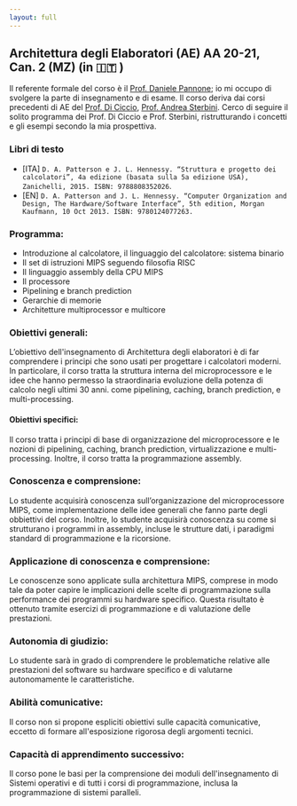 ```yaml
---
layout: full
---
```


## Architettura degli Elaboratori (AE) AA 20-21, Can. 2 (MZ) (in 🇮🇹 )<a name="ae"></a>

Il referente formale del corso è il [Prof. Daniele Pannone](https://sites.google.com/uniroma1.it/danielepannone); io mi occupo di svolgere la parte di insegnamento e di esame.
Il corso deriva dai corsi precedenti di AE del [Prof. Di Ciccio](https://elearning.uniroma1.it/enrol/index.php?id=8533), [Prof. Andrea Sterbini](https://twiki.di.uniroma1.it/twiki/view/Programmazione1/AA20_21/WebHome).
Cerco di seguire il solito programma dei Prof. Di Ciccio e Prof. Sterbini, ristrutturando i concetti e gli esempi secondo la mia prospettiva.

### Libri di testo
 - [ITA] `D. A. Patterson e J. L. Hennessy. “Struttura e progetto dei calcolatori”, 4a edizione (basata sulla 5a edizione USA), Zanichelli, 2015. ISBN: 9788808352026`.
 - [EN] `D. A. Patterson and J. L. Hennessy. “Computer Organization and Design, The Hardware/Software Interface”, 5th edition, Morgan Kaufmann, 10 Oct 2013. ISBN: 9780124077263.`
 
### Programma:
- Introduzione al calcolatore, il linguaggio del calcolatore: sistema binario
- Il set di istruzioni MIPS seguendo filosofia RISC
- Il linguaggio assembly della CPU MIPS
- Il processore
- Pipelining e branch prediction
- Gerarchie di memorie
- Architetture multiprocessor e multicore

### Obiettivi generali:
L’obiettivo dell'insegnamento di Architettura degli elaboratori è di
far comprendere i principi che sono usati per progettare i calcolatori
moderni. In particolare, il corso tratta la struttura interna del
microprocessore e le idee che hanno permesso la straordinaria
evoluzione della potenza di calcolo negli ultimi 30 anni. come
pipelining, caching, branch prediction, e multi-processing.

#### Obiettivi specifici:
Il corso tratta i principi di base di organizzazione del
microprocessore e le nozioni di pipelining, caching, branch
prediction, virtualizzazione e multi-processing. Inoltre, il corso
tratta la programmazione assembly.

### Conoscenza e comprensione: 
Lo studente acquisirà conoscenza sull’organizzazione del microprocessore
MIPS, come implementazione delle idee generali che fanno parte degli
obbiettivi del corso. Inoltre, lo studente acquisirà conoscenza su
come si strutturano i programmi in assembly, incluse le strutture
dati, i paradigmi standard di programmazione e la ricorsione.

### Applicazione di conoscenza e comprensione: 
Le conoscenze sono
applicate sulla architettura MIPS, comprese in modo tale da poter
capire le implicazioni delle scelte di programmazione sulla
performance dei programmi su hardware specifico. Questa risultato è
ottenuto tramite esercizi di programmazione e di valutazione delle
prestazioni.

### Autonomia di giudizio:
Lo studente sarà in grado di
comprendere le problematiche relative alle prestazioni del software su
hardware specifico e di valutarne autonomamente le caratteristiche.

### Abilità comunicative: 
Il corso non si propone espliciti obiettivi
sulle capacità comunicative, eccetto di formare all'esposizione
rigorosa degli argomenti tecnici.

### Capacità di apprendimento successivo: 
Il corso pone le basi per la comprensione dei moduli
dell'insegnamento di Sistemi operativi e di tutti i corsi di
programmazione, inclusa la programmazione di sistemi paralleli.


